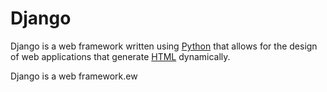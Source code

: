 # Django

Django is a web framework written using [Python](/wiki/Python) that allows for the design of web applications that generate [HTML](/wiki/HTML) dynamically.

Django is a web framework.ew